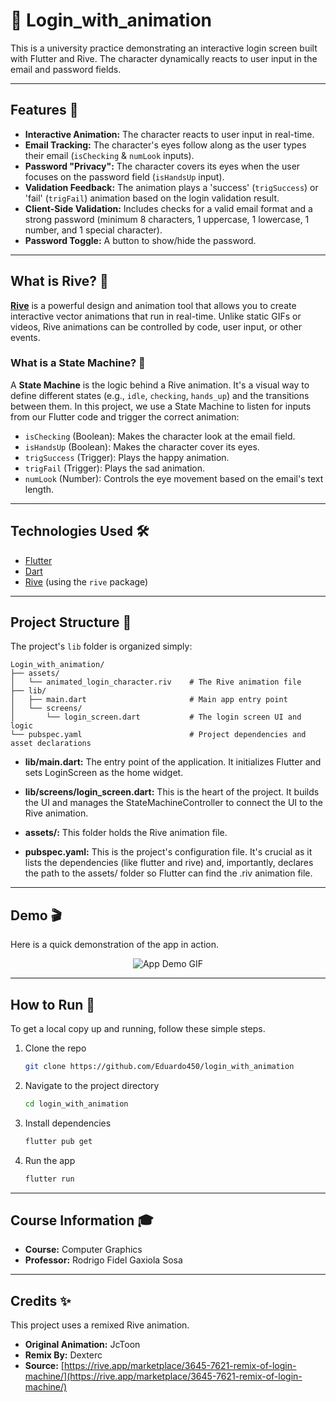 # 🐻 Login_with_animation

This is a university practice demonstrating an interactive login screen built with Flutter and Rive. The character dynamically reacts to user input in the email and password fields.

---

## Features 🚀

* **Interactive Animation:** The character reacts to user input in real-time.
* **Email Tracking:** The character's eyes follow along as the user types their email (`isChecking` & `numLook` inputs).
* **Password "Privacy":** The character covers its eyes when the user focuses on the password field (`isHandsUp` input).
* **Validation Feedback:** The animation plays a 'success' (`trigSuccess`) or 'fail' (`trigFail`) animation based on the login validation result.
* **Client-Side Validation:** Includes checks for a valid email format and a strong password (minimum 8 characters, 1 uppercase, 1 lowercase, 1 number, and 1 special character).
* **Password Toggle:** A button to show/hide the password.

---

## What is Rive? 🐻

[**Rive**](https://rive.app/) is a powerful design and animation tool that allows you to create interactive vector animations that run in real-time. Unlike static GIFs or videos, Rive animations can be controlled by code, user input, or other events.

### What is a State Machine? 🧠

A **State Machine** is the logic behind a Rive animation. It's a visual way to define different states (e.g., `idle`, `checking`, `hands_up`) and the transitions between them. In this project, we use a State Machine to listen for inputs from our Flutter code and trigger the correct animation:

* `isChecking` (Boolean): Makes the character look at the email field.
* `isHandsUp` (Boolean): Makes the character cover its eyes.
* `trigSuccess` (Trigger): Plays the happy animation.
* `trigFail` (Trigger): Plays the sad animation.
* `numLook` (Number): Controls the eye movement based on the email's text length.

---

## Technologies Used 🛠️

* [Flutter](https://flutter.dev/)
* [Dart](https://dart.dev/)
* [Rive](https://rive.app/) (using the `rive` package)

---

## Project Structure 📂

The project's `lib` folder is organized simply:

```text
Login_with_animation/
├── assets/
│   └── animated_login_character.riv    # The Rive animation file
├── lib/
│   ├── main.dart                       # Main app entry point
│   └── screens/
│       └── login_screen.dart           # The login screen UI and logic
└── pubspec.yaml                        # Project dependencies and asset declarations
```

* **lib/main.dart:** The entry point of the application. It initializes Flutter and sets LoginScreen as the home widget.

* **lib/screens/login_screen.dart:** This is the heart of the project. It builds the UI and manages the StateMachineController to connect the UI to the Rive animation.

* **assets/:** This folder holds the Rive animation file.

* **pubspec.yaml:** This is the project's configuration file. It's crucial as it lists the dependencies (like flutter and rive) and, importantly, declares the path to the assets/ folder so Flutter can find the .riv animation file.

---

## Demo 🎬

Here is a quick demonstration of the app in action.

<p align="center">
<img src="https://github.com/user-attachments/assets/a5c7ef79-1720-4cd5-bde4-22a860017ffb" alt="App Demo GIF">
</p>

---

## How to Run 🚀

To get a local copy up and running, follow these simple steps.

1.  Clone the repo
    ```sh
    git clone https://github.com/Eduardo450/login_with_animation
    ```
2.  Navigate to the project directory
    ```sh
    cd login_with_animation
    ```
3.  Install dependencies
    ```sh
    flutter pub get
    ```
4.  Run the app
    ```sh
    flutter run
    ```

---

## Course Information 🎓

* **Course:** Computer Graphics
* **Professor:** Rodrigo Fidel Gaxiola Sosa

---

## Credits ✨

This project uses a remixed Rive animation.

* **Original Animation:** JcToon
* **Remix By:** Dexterc
* **Source:** [https://rive.app/marketplace/3645-7621-remix-of-login-machine/](https://rive.app/marketplace/3645-7621-remix-of-login-machine/)
